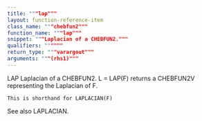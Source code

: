 ```yaml
---
title: """lap"""
layout: function-reference-item
class_name: """chebfun2"""
function_name: """lap"""
snippet: """Laplacian of a CHEBFUN2."""
qualifiers: """"""
return_type: """varargout"""
arguments: """(rhs1)"""
---
```


 LAP   Laplacian of a CHEBFUN2.
    L = LAP(F) returns a CHEBFUN2V representing the Laplacian of F. 
 
    This is shorthand for LAPLACIAN(F)
 
  See also LAPLACIAN.
